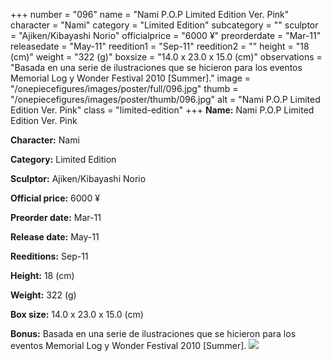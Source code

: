+++
number = "096"
name = "Nami P.O.P Limited Edition Ver. Pink"
character = "Nami"
category = "Limited Edition"
subcategory = ""
sculptor = "Ajiken/Kibayashi Norio"
officialprice = "6000 ¥"
preorderdate = "Mar-11"
releasedate = "May-11"
reedition1 = "Sep-11"
reedition2 = ""
height = "18 (cm)"
weight = "322 (g)"
boxsize = "14.0 x 23.0 x 15.0 (cm)"
observations = "Basada en una serie de ilustraciones que se hicieron para los eventos Memorial Log y Wonder Festival 2010 [Summer]."
image = "/onepiecefigures/images/poster/full/096.jpg"
thumb = "/onepiecefigures/images/poster/thumb/096.jpg"
alt = "Nami P.O.P Limited Edition Ver. Pink"
class = "limited-edition"
+++
**Name:** Nami P.O.P Limited Edition Ver. Pink

**Character:** Nami

**Category:** Limited Edition 

**Sculptor:** Ajiken/Kibayashi Norio

**Official price:** 6000 ¥

**Preorder date:** Mar-11

**Release date:** May-11

**Reeditions:** Sep-11

**Height:** 18 (cm)

**Weight:** 322 (g)

**Box size:** 14.0 x 23.0 x 15.0 (cm)

**Bonus:** Basada en una serie de ilustraciones que se hicieron para los eventos Memorial Log y Wonder Festival 2010 [Summer].
<img src="/onepiecefigures/images/poster/thumb/096.jpg">